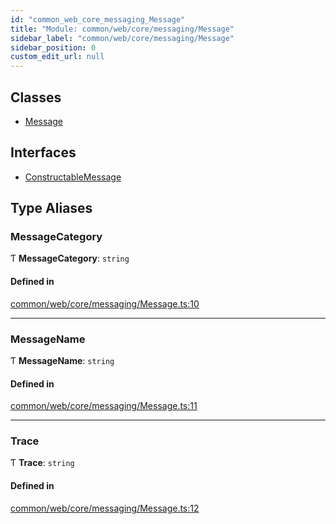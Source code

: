 ```yaml
---
id: "common_web_core_messaging_Message"
title: "Module: common/web/core/messaging/Message"
sidebar_label: "common/web/core/messaging/Message"
sidebar_position: 0
custom_edit_url: null
---
```


## Classes

- [Message](../classes/common_web_core_messaging_Message.Message.md)

## Interfaces

- [ConstructableMessage](../interfaces/common_web_core_messaging_Message.ConstructableMessage.md)

## Type Aliases

### MessageCategory

Ƭ **MessageCategory**: `string`

#### Defined in

[common/web/core/messaging/Message.ts:10](https://github.com/Soroush9978/rds-ng/blob/9a997cb/src/common/web/core/messaging/Message.ts#L10)

___

### MessageName

Ƭ **MessageName**: `string`

#### Defined in

[common/web/core/messaging/Message.ts:11](https://github.com/Soroush9978/rds-ng/blob/9a997cb/src/common/web/core/messaging/Message.ts#L11)

___

### Trace

Ƭ **Trace**: `string`

#### Defined in

[common/web/core/messaging/Message.ts:12](https://github.com/Soroush9978/rds-ng/blob/9a997cb/src/common/web/core/messaging/Message.ts#L12)
